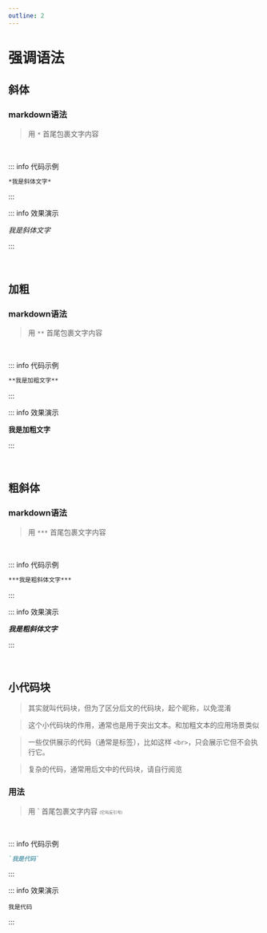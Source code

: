 ```yaml
---
outline: 2
---
```


# 强调语法

## 斜体

### markdown语法

> 用 `*` 首尾包裹文字内容

<br>

::: info  <Badge type='info'>代码示例</Badge>
```markdown
*我是斜体文字*
```
:::

::: info  <Badge type='info'>效果演示</Badge>

*我是斜体文字*

:::

<br>


## 加粗

### markdown语法

> 用 `**` 首尾包裹文字内容

<br>

::: info  <Badge type='info'>代码示例</Badge>
```markdown
**我是加粗文字**
```
:::

::: info  <Badge type='info'>效果演示</Badge>

**我是加粗文字**

:::

<br>

## 粗斜体

### markdown语法

> 用 `***` 首尾包裹文字内容

<br>

::: info  <Badge type='info'>代码示例</Badge>
```markdown
***我是粗斜体文字***
```
:::

::: info  <Badge type='info'>效果演示</Badge>

***我是粗斜体文字***

:::

<br>

## 小代码块

> 其实就叫代码块，但为了区分后文的代码块，起个昵称，以免混淆

> 这个小代码块的作用，通常也是用于突出文本。和加粗文本的应用场景类似

> 一些仅供展示的代码（通常是标签），比如这样 `<br>`，只会展示它但不会执行它。

> 复杂的代码，通常用后文中的代码块，请自行阅览

### 用法

> 用 ` 首尾包裹文字内容 <small><small><small>(它叫反引号)</small></small></small>

<br>

::: info  <Badge type='info'>代码示例</Badge>
```markdown
`我是代码`
```
:::

::: info  <Badge type='info'>效果演示</Badge>

`我是代码`

:::

<br>